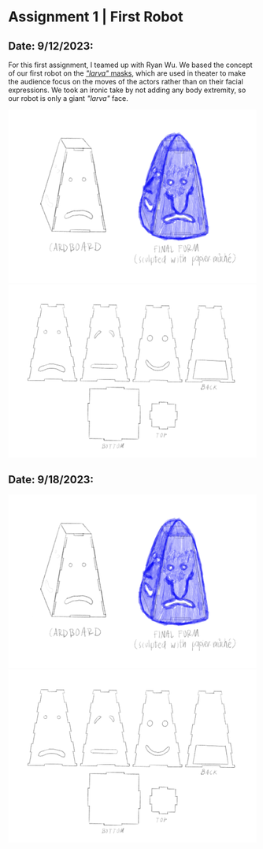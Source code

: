 # Assignment 1 | First Robot

## Date: 9/12/2023:

For this first assignment, I teamed up with Ryan Wu. We based the concept of our first robot on the [_"larva"_ masks](https://www.nakupelle.com/masks/Resources/larvals1.gif), which are used in theater to make the audience focus on the moves of the actors rather than on their facial expressions. We took an ironic take by not adding any body extremity, so our robot is only a giant _"larva"_ face. 

![first sketch](IMG_2031.PNG)
![second sketch](IMG_2032.PNG)

## Date: 9/18/2023:

![first sketch](IMG_2031.PNG)
![second sketch](IMG_2032.PNG)
